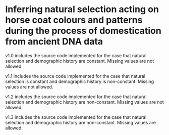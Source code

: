 # Inferring natural selection acting on horse coat colours and patterns during the process of domestication from ancient DNA data

v1.0 includes the source code implemented for the case that natural selection and demographic history are constant. Missing values are not allowed.

v1.1 includes the source code implemented for the case that natural selection is constant and demographic history is non-constant. Missing values are not allowed.

v1.2 includes the source code implemented for the case that natural selection and demographic history are non-constant. Missing values are not allowed.

v1.3 includes the source code implemented for the case that natural selection and demographic history are non-constant. Missing values are allowed.
